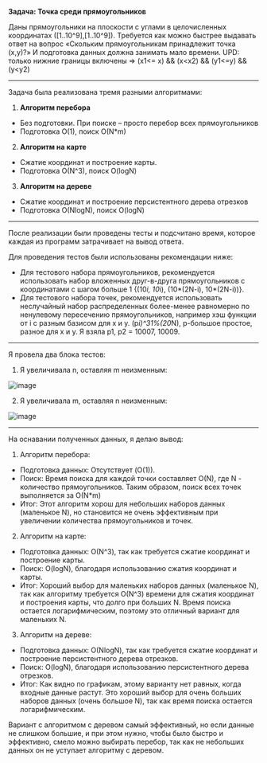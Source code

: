 **Задача: Точка среди прямоугольников**

Даны прямоугольники на плоскости с углами в целочисленных координатах ([1..10^9],[1..10^9]).
Требуется как можно быстрее выдавать ответ на вопрос «Скольким прямоугольникам принадлежит точка (x,y)?» И подготовка данных должна занимать мало времени.
UPD: только нижние границы включены => (x1<= x) && (x<x2) && (y1<=y) && (y<y2)

---
Задача была реализована тремя разными алгоритмами:
1. **Алгоритм перебора**
- Без подготовки. При поиске – просто перебор всех прямоугольников
- Подготовка O(1), поиск O(N*m)
2. **Алгоритм на карте**
- Сжатие координат и построение карты.
- Подготовка O(N^3), поиск O(logN)
3. **Алгоритм на дереве**
- Сжатие координат и построение персистентного дерева отрезков 
- Подготовка O(NlogN), поиск O(logN)
---
После реализации были проведены тесты и подсчитано время, которое каждая из программ затрачивает на вывод ответа.

Для проведения тестов были использованы рекомендации ниже:
- Для тестового набора прямоугольников, рекомендуется использовать набор вложенных друг-в-друга прямоугольников с координатами с шагом больше 1 {(10*i, 10*i), (10*(2N-i), 10*(2N-i))}.
- Для тестового набора точек, рекомендуется использовать неслучайный набор распределенных более-менее равномерно по ненулевому пересечению прямоугольников, например хэш функции от i с разным базисом для x и y.   (p*i)^31%(20*N), p-большое простое, разное для x и y. Я взяла p1, p2 = 10007, 10009.
---
Я провела два блока тестов:
1. Я увеличивала n, оставляя m неизменным:

![image](https://github.com/future-genius16/alg_lab2/assets/154009217/d3cb2a07-7476-4152-8979-516d45d4c9c3)

2. Я увеличивала m, оставляя n неизменным:

![image](https://github.com/future-genius16/alg_lab2/assets/154009217/dec87466-2347-4fad-a6cf-e1fc0f04e25c)

---
На оснавании полученных данных, я делаю вывод:

1. Алгоритм перебора: 
- Подготовка данных: Отсутствует (O(1)).
- Поиск: Время поиска для каждой точки составляет O(N), где N - количество прямоугольников. Таким образом, поиск всех точек выполняется за О(N*m)
- Итог: Этот алгоритм хорош для небольших наборов данных (маленькое N), но становится не очень эффективным при увеличении количества прямоугольников и точек.
2. Алгоритм на карте:
- Подготовка данных: О(N^3), так как требуется сжатие координат и построение карты.
- Поиск: O(logN), благодаря использованию сжатия координат и карты.
- Итог: Хороший выбор для маленьких наборов данных (маленькое N), так как алгоритму требуется О(N^3) времени для сжатия координат и построения карты, что долго при больших N. Время поиска остается логарифмическим, поэтому это отличный вариант для маленьких N.
3. Алгоритм на дереве:
- Подготовка данных: О(NlogN), так как требуется сжатие координат и построение персистентного дерева отрезков.
- Поиск: O(logN), благодаря использованию персистентного дерева отрезков.
- Итог: Как видно по графикам, этому варианту нет равных, когда входные данные растут. Это хороший выбор для очень больших наборов данных (очень большое N), так как время поиска остается логарифмическим.

Вариант с алгоритмом с деревом самый эффективный, но если данные не слишком большие, и при этом нужно, чтобы было быстро и эффективно, смело можно выбирать перебор, так как не небольших данных он не уступает алгоритму с деревом.
